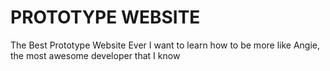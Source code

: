PROTOTYPE WEBSITE
=================

The Best Prototype Website Ever
I want to learn how to be more like Angie, the most awesome developer that I know